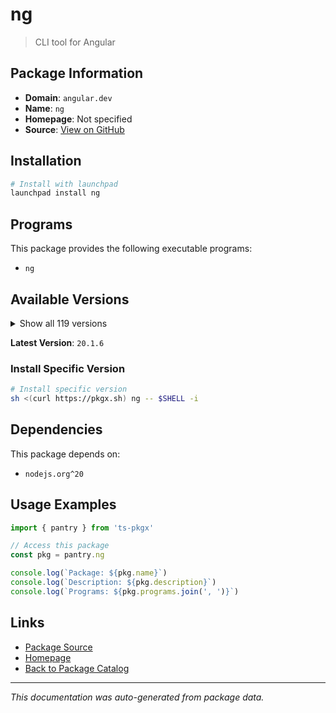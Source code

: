 # ng

> CLI tool for Angular

## Package Information

- **Domain**: `angular.dev`
- **Name**: `ng`
- **Homepage**: Not specified
- **Source**: [View on GitHub](https://github.com/pkgxdev/pantry/tree/main/projects/angular.dev/package.yml)

## Installation

```bash
# Install with launchpad
launchpad install ng
```

## Programs

This package provides the following executable programs:

- `ng`

## Available Versions

<details>
<summary>Show all 119 versions</summary>

- `20.1.6`, `20.1.5`, `20.1.4`, `20.1.3`, `20.1.2`
- `20.1.1`, `20.1.0`, `20.0.6`, `20.0.5`, `20.0.4`
- `20.0.3`, `20.0.2`, `20.0.1`, `20.0.0`, `19.2.15`
- `19.2.14`, `19.2.13`, `19.2.12`, `19.2.11`, `19.2.10`
- `19.2.9`, `19.2.8`, `19.2.7`, `19.2.6`, `19.2.5`
- `19.2.4`, `19.2.3`, `19.2.2`, `19.2.1`, `19.2.0`
- `19.1.9`, `19.1.8`, `19.1.7`, `19.1.6`, `19.1.5`
- `19.1.4`, `19.1.3`, `19.1.2`, `19.1.1`, `19.1.0`
- `19.0.7`, `19.0.6`, `19.0.5`, `19.0.4`, `19.0.3`
- `19.0.2`, `19.0.1`, `19.0.0`, `18.2.20`, `18.2.19`
- `18.2.18`, `18.2.17`, `18.2.16`, `18.2.15`, `18.2.14`
- `18.2.13`, `18.2.12`, `18.2.11`, `18.2.10`, `18.2.9`
- `18.2.8`, `18.2.7`, `18.2.6`, `18.2.5`, `18.2.4`
- `18.2.3`, `18.2.2`, `18.2.1`, `18.2.0`, `18.1.4`
- `18.1.3`, `18.1.2`, `18.1.1`, `18.1.0`, `18.0.7`
- `18.0.6`, `18.0.5`, `18.0.4`, `18.0.3`, `18.0.2`
- `18.0.1`, `18.0.0`, `17.3.17`, `17.3.16`, `17.3.15`
- `17.3.14`, `17.3.13`, `17.3.12`, `17.3.11`, `17.3.10`
- `17.3.9`, `17.3.8`, `17.3.7`, `17.3.6`, `17.3.5`
- `17.3.4`, `17.3.3`, `17.3.2`, `17.3.1`, `17.3.0`
- `17.2.3`, `17.2.2`, `17.2.1`, `17.2.0`, `17.1.4`
- `17.1.3`, `17.1.2`, `17.1.1`, `17.1.0`, `17.0.10`
- `17.0.9`, `17.0.8`, `17.0.7`, `17.0.6`, `17.0.5`
- `16.2.16`, `16.2.15`, `16.2.14`, `15.2.11`

</details>

**Latest Version**: `20.1.6`

### Install Specific Version

```bash
# Install specific version
sh <(curl https://pkgx.sh) ng -- $SHELL -i
```

## Dependencies

This package depends on:

- `nodejs.org^20`

## Usage Examples

```typescript
import { pantry } from 'ts-pkgx'

// Access this package
const pkg = pantry.ng

console.log(`Package: ${pkg.name}`)
console.log(`Description: ${pkg.description}`)
console.log(`Programs: ${pkg.programs.join(', ')}`)
```

## Links

- [Package Source](https://github.com/pkgxdev/pantry/tree/main/projects/angular.dev/package.yml)
- [Homepage](#)
- [Back to Package Catalog](../../package-catalog.md)

---

*This documentation was auto-generated from package data.*

